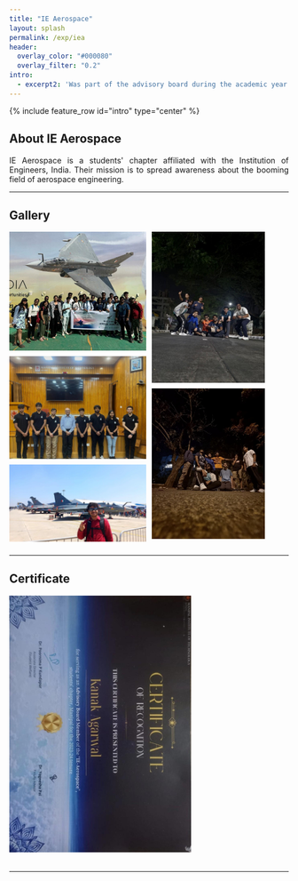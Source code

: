 ```yaml
---
title: "IE Aerospace"
layout: splash
permalink: /exp/iea
header:
  overlay_color: "#000080"
  overlay_filter: "0.2"
intro: 
  - excerpt2: 'Was part of the advisory board during the academic year 2023-24'
---
```

{% include feature_row id="intro" type="center" %}

<h2>About IE Aerospace</h2>
<p align="justify"> IE Aerospace is a students' chapter affiliated with the Institution of Engineers, India. Their mission is to spread awareness about the booming field of aerospace engineering.</p>

<hr>

<h2>Gallery</h2>
<div class="grid-container2">
  <div class="item2">
    <img src="/assets/images/ieae2.jpeg" style="width: 100%; height: auto; display: block; margin-bottom: 10px;">
    <img src="/assets/images/ietg.jpeg" style="width: 100%; height: auto; display: block; margin-bottom: 10px;">
    <img src="/assets/images/ieae4.jpeg" style="width: 100%; height: auto; display: block; margin-bottom: 10px;">
  </div>
  <div class="item2">
    <img src="/assets/images/ieae1.jpeg" style="width: 82.5%; height: auto; display: block; margin-bottom: 10px;">
    <img src="/assets/images/ieae3.jpeg" style="width: 82.5%; height: auto; display: block; margin-bottom: 10px;">
  </div>
</div>

<hr>
<h2>Certificate</h2>
<img src="/assets/images/iecert.jpeg" style="width: 65%; height: auto;">
<br>
<br>
<hr>

<style>

  .grid-container {
    display: grid;
    grid-template-columns: repeat(2, 1fr); /* Three columns in the grid */
    gap: 10px; /* Adjust the gap between grid items */
  }

  .item {
    padding: 0; /* Remove padding inside grid items */
    justify-content: center; /* Center align items horizontally */
    box-sizing: border-box; /* Ensure padding is included in the width calculation */
  }

  .item img {
    width: 50%; /* Ensure images and videos fill their containers */
    height: auto; /* Maintain aspect ratio */
    display: block; /* Ensure images and videos are displayed as blocks */
    margin-bottom: 0px; /* Adjust vertical spacing between images and videos */
    margin-left: 60px; /* Add left offset */
  }
  
  .grid-container2 {
    display: grid;
    grid-template-columns: repeat(2, 1fr); /* Three columns in the grid */
    gap: 10px; /* Adjust the gap between grid items */
  }
  
  .item2 {
    padding: 0; /* Remove padding inside grid items */
    justify-content: center; /* Center align items horizontally */
    box-sizing: border-box; /* Ensure padding is included in the width calculation */
  }

  .item2 img {
    width: 100%; /* Ensure images and videos fill their containers */
    height: auto; /* Maintain aspect ratio */
    display: block; /* Ensure images and videos are displayed as blocks */
    margin-bottom: 0px; /* Adjust vertical spacing between images and videos */
    margin-left: 0px; /* Add left offset */
  }
  
</style>

